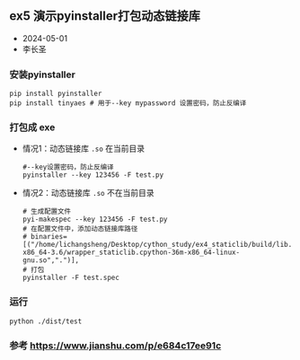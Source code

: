 ﻿## ex5  演示pyinstaller打包动态链接库

- 2024-05-01
- 李长圣

### 安装pyinstaller

```
pip install pyinstaller
pip install tinyaes # 用于--key mypassword 设置密码，防止反编译
```

### 打包成 exe 

- 情况1：动态链接库 `.so` 在当前目录
    ```
    #--key设置密码，防止反编译
    pyinstaller --key 123456 -F test.py 
    ```
- 情况2：动态链接库 `.so` 不在当前目录
    ```
    # 生成配置文件
    pyi-makespec --key 123456 -F test.py
    # 在配置文件中，添加动态链接库路径
    # binaries=[("/home/lichangsheng/Desktop/cython_study/ex4_staticlib/build/lib.linux-x86_64-3.6/wrapper_staticlib.cpython-36m-x86_64-linux-gnu.so",".")],
    # 打包
    pyinstaller -F test.spec
    ```

### 运行
```
python ./dist/test
```

### 参考 https://www.jianshu.com/p/e684c17ee91c